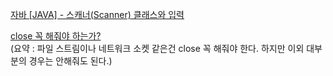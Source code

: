 [자바 [JAVA] - 스캐너(Scanner) 클래스와 입력](https://st-lab.tistory.com/92)  

[close 꼭 해줘야 하는가?](https://okky.kr/article/915691)  
(요약 : 파일 스트림이나 네트워크 소켓 같은건 close 꼭 해줘야 한다. 하지만 이외 대부분의 경우는 안해줘도 된다.)
